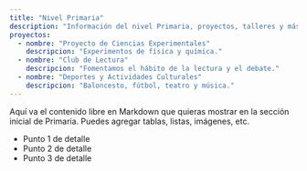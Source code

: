 ```yaml
---
title: "Nivel Primaria"
description: "Información del nivel Primaria, proyectos, talleres y más."
proyectos:
  - nombre: "Proyecto de Ciencias Experimentales"
    descripcion: "Experimentos de física y química."
  - nombre: "Club de Lectura"
    descripcion: "Fomentamos el hábito de la lectura y el debate."
  - nombre: "Deportes y Actividades Culturales"
    descripcion: "Baloncesto, fútbol, teatro y música."
---
```


Aquí va el contenido libre en Markdown que quieras mostrar en la sección inicial de Primaria. Puedes agregar tablas, listas, imágenes, etc.

- Punto 1 de detalle
- Punto 2 de detalle
- Punto 3 de detalle
